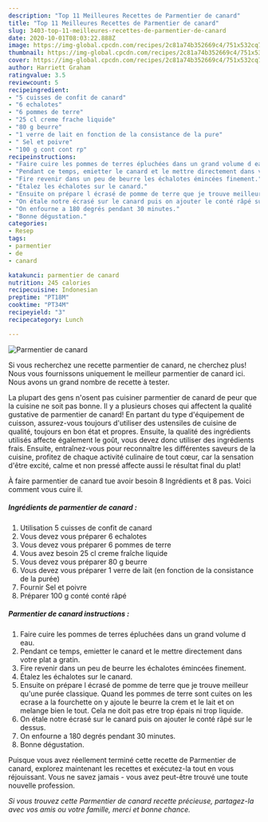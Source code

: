 ```yaml
---
description: "Top 11 Meilleures Recettes de Parmentier de canard"
title: "Top 11 Meilleures Recettes de Parmentier de canard"
slug: 3403-top-11-meilleures-recettes-de-parmentier-de-canard
date: 2020-10-01T08:03:22.888Z
image: https://img-global.cpcdn.com/recipes/2c81a74b352669c4/751x532cq70/parmentier-de-canard-photo-principale-de-la-recette.jpg
thumbnail: https://img-global.cpcdn.com/recipes/2c81a74b352669c4/751x532cq70/parmentier-de-canard-photo-principale-de-la-recette.jpg
cover: https://img-global.cpcdn.com/recipes/2c81a74b352669c4/751x532cq70/parmentier-de-canard-photo-principale-de-la-recette.jpg
author: Harriett Graham
ratingvalue: 3.5
reviewcount: 5
recipeingredient:
- "5 cuisses de confit de canard"
- "6 echalotes"
- "6 pommes de terre"
- "25 cl creme frache liquide"
- "80 g beurre"
- "1 verre de lait en fonction de la consistance de la pure"
- " Sel et poivre"
- "100 g cont cont rp"
recipeinstructions:
- "Faire cuire les pommes de terres épluchées dans un grand volume d eau."
- "Pendant ce temps, emietter le canard et le mettre directement dans votre plat a gratin."
- "Fire revenir dans un peu de beurre les échalotes émincées finement."
- "Étalez les échalotes sur le canard."
- "Ensuite on prépare l écrasé de pomme de terre que je trouve meilleur qu&#39;une purée classique. Quand les pommes de terre sont cuites on les ecrase a la fourchette on y ajoute le beurre la crem et le lait et on melange bien le tout. Cela ne doit pas etre trop épais ni trop liquide."
- "On étale notre écrasé sur le canard puis on ajouter le conté râpé sur le dessus."
- "On enfourne a 180 degrés pendant 30 minutes."
- "Bonne dégustation."
categories:
- Resep
tags:
- parmentier
- de
- canard

katakunci: parmentier de canard 
nutrition: 245 calories
recipecuisine: Indonesian
preptime: "PT18M"
cooktime: "PT34M"
recipeyield: "3"
recipecategory: Lunch

---
```



![Parmentier de canard](https://img-global.cpcdn.com/recipes/2c81a74b352669c4/751x532cq70/parmentier-de-canard-photo-principale-de-la-recette.jpg)

Si vous recherchez une recette parmentier de canard, ne cherchez plus! Nous vous fournissons uniquement le meilleur parmentier de canard ici. Nous avons un grand nombre de recette à tester.

La plupart des gens n'osent pas cuisiner parmentier de canard de peur que la cuisine ne soit pas bonne. Il y a plusieurs choses qui affectent la qualité gustative de parmentier de canard! En partant du type d'équipement de cuisson, assurez-vous toujours d'utiliser des ustensiles de cuisine de qualité, toujours en bon état et propres. Ensuite, la qualité des ingrédients utilisés affecte également le goût, vous devez donc utiliser des ingrédients frais. Ensuite, entraînez-vous pour reconnaître les différentes saveurs de la cuisine, profitez de chaque activité culinaire de tout cœur, car la sensation d'être excité, calme et non pressé affecte aussi le résultat final du plat!

<!--inarticleads1-->

À faire parmentier de canard tue avoir besoin 8 Ingrédients et 8 pas. Voici comment vous cuire il.

##### Ingrédients de parmentier de canard :

1. Utilisation 5 cuisses de confit de canard
1. Vous devez vous préparer 6 echalotes
1. Vous devez vous préparer 6 pommes de terre
1. Vous avez besoin 25 cl creme fraîche liquide
1. Vous devez vous préparer 80 g beurre
1. Vous devez vous préparer 1 verre de lait (en fonction de la consistance de la purée)
1. Fournir  Sel et poivre
1. Préparer 100 g conté conté râpé




<!--inarticleads2-->

##### Parmentier de canard instructions :

1. Faire cuire les pommes de terres épluchées dans un grand volume d eau.
1. Pendant ce temps, emietter le canard et le mettre directement dans votre plat a gratin.
1. Fire revenir dans un peu de beurre les échalotes émincées finement.
1. Étalez les échalotes sur le canard.
1. Ensuite on prépare l écrasé de pomme de terre que je trouve meilleur qu&#39;une purée classique. Quand les pommes de terre sont cuites on les ecrase a la fourchette on y ajoute le beurre la crem et le lait et on melange bien le tout. Cela ne doit pas etre trop épais ni trop liquide.
1. On étale notre écrasé sur le canard puis on ajouter le conté râpé sur le dessus.
1. On enfourne a 180 degrés pendant 30 minutes.
1. Bonne dégustation.




<!--inarticleads1-->

<p>
Puisque vous avez réellement terminé cette recette de Parmentier de canard, explorez maintenant les recettes et exécutez-la tout en vous réjouissant. Vous ne savez jamais - vous avez peut-être trouvé une toute nouvelle profession.
</p>

<p>
<i>Si vous trouvez cette Parmentier de canard recette précieuse, partagez-la avec vos amis ou votre famille, merci et bonne chance.</i>
</p>
